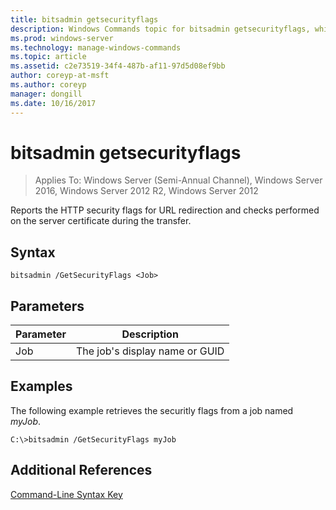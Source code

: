 ```yaml
---
title: bitsadmin getsecurityflags
description: Windows Commands topic for bitsadmin getsecurityflags, which reports the HTTP security flags for URL redirection and checks performed on the server certificate during the transfer.
ms.prod: windows-server
ms.technology: manage-windows-commands
ms.topic: article
ms.assetid: c2e73519-34f4-487b-af11-97d5d08ef9bb
author: coreyp-at-msft
ms.author: coreyp
manager: dongill
ms.date: 10/16/2017
---
```

# bitsadmin getsecurityflags

>Applies To: Windows Server (Semi-Annual Channel), Windows Server 2016, Windows Server 2012 R2, Windows Server 2012

Reports the HTTP security flags for URL redirection and checks performed on the server certificate during the transfer.

## Syntax

```
bitsadmin /GetSecurityFlags <Job> 
```

## Parameters

|Parameter|Description|
|-------|--------|
|Job|The job's display name or GUID|

## <a name=BKMK_examples></a>Examples
The following example retrieves the securitly flags from a job named *myJob*.

```
C:\>bitsadmin /GetSecurityFlags myJob 
```

## Additional References
[Command-Line Syntax Key](command-line-syntax-key.md)


